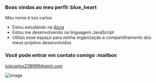 ### Boas vindas ao meu perfil :blue_heart

Meu nome é luis carlos 

- Estou estudando na [Alura](https://www.alura.com.br)
- Estou me desenvolvendo na linguagem JavaScript
- Utilizo esse espaço para minha organização e compartilhamento dos meus projetos desenvolvidos

### Você pode entrar em contato comigo :mailbox

luiscarlos238999@gmil.com

![image](https://github.com/user-attachments/assets/784e4edc-3731-43dc-97cb-084c04aa4025)

